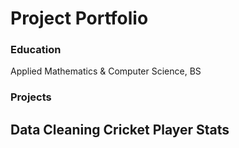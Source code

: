 # Project Portfolio

### Education
Applied Mathematics & Computer Science, BS

### Projects
Data Cleaning Cricket Player Stats
-
